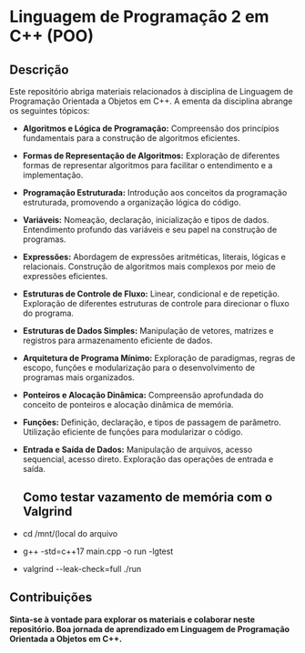 # Linguagem de Programação 2 em C++ (POO)

## Descrição

Este repositório abriga materiais relacionados à disciplina de Linguagem de Programação Orientada a Objetos em C++. A ementa da disciplina abrange os seguintes tópicos:

- **Algoritmos e Lógica de Programação:** Compreensão dos princípios fundamentais para a construção de algoritmos eficientes.
  
- **Formas de Representação de Algoritmos:** Exploração de diferentes formas de representar algoritmos para facilitar o entendimento e a implementação.

- **Programação Estruturada:** Introdução aos conceitos da programação estruturada, promovendo a organização lógica do código.

- **Variáveis:** Nomeação, declaração, inicialização e tipos de dados. Entendimento profundo das variáveis e seu papel na construção de programas.

- **Expressões:** Abordagem de expressões aritméticas, literais, lógicas e relacionais. Construção de algoritmos mais complexos por meio de expressões eficientes.

- **Estruturas de Controle de Fluxo:** Linear, condicional e de repetição. Exploração de diferentes estruturas de controle para direcionar o fluxo do programa.

- **Estruturas de Dados Simples:** Manipulação de vetores, matrizes e registros para armazenamento eficiente de dados.

- **Arquitetura de Programa Mínimo:** Exploração de paradigmas, regras de escopo, funções e modularização para o desenvolvimento de programas mais organizados.

- **Ponteiros e Alocação Dinâmica:** Compreensão aprofundada do conceito de ponteiros e alocação dinâmica de memória.

- **Funções:** Definição, declaração, e tipos de passagem de parâmetro. Utilização eficiente de funções para modularizar o código.

- **Entrada e Saída de Dados:** Manipulação de arquivos, acesso sequencial, acesso direto. Exploração das operações de entrada e saída.

  ## Como testar vazamento de memória com o Valgrind
<div>
  
  - cd /mnt/(local do arquivo
  
  - g++ -std=c++17 main.cpp -o run -lgtest
    
  - valgrind --leak-check=full ./run
<div>

## Contribuições
<div>
  <strong>Sinta-se à vontade para explorar os materiais e colaborar neste repositório. Boa jornada de aprendizado em Linguagem de Programação Orientada a Objetos em C++.<strong>
<div>

